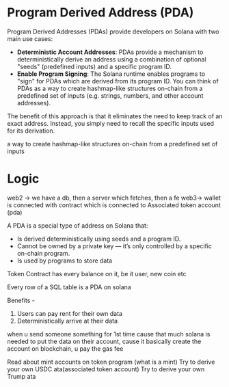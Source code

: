 # Program Derived Address (PDA)
Program Derived Addresses (PDAs) provide developers on Solana with two main use cases:

- **Deterministic Account Addresses**: PDAs provide a mechanism to deterministically derive an address using a combination of optional "seeds" (predefined inputs) and a specific program ID.
- **Enable Program Signing**: The Solana runtime enables programs to "sign" for PDAs which are derived from its program ID.
You can think of PDAs as a way to create hashmap-like structures on-chain from a predefined set of inputs (e.g. strings, numbers, and other account addresses).

The benefit of this approach is that it eliminates the need to keep track of an exact address. Instead, you simply need to recall the specific inputs used for its derivation.

a way to create hashmap-like structures on-chain from a predefined set of inputs

# Logic
web2 -> we have a db, then a server which fetches, then a fe
web3-> wallet is connected with contract which is connected to Associated token account (pda)

A PDA is a special type of address on Solana that:
- Is derived deterministically using seeds and a program ID.
- Cannot be owned by a private key — it’s only controlled by a specific on-chain program.
- Is used by programs to store data

Token Contract has every balance on it, be it user, new coin etc



Every row of a SQL table is a PDA on solana

Benefits - 
1. Users can pay rent for their own data
2. Deterministically arrive at their data

when u send someone something for 1st time cause that much solana is needed to
put the data on their account, cause it basically create the account on
blockchain, u pay the gas fee


Read about mint accounts on token program
(what is a mint)
Try to derive your own USDC ata(associated token account) 
Try to derive your own Trump ata
